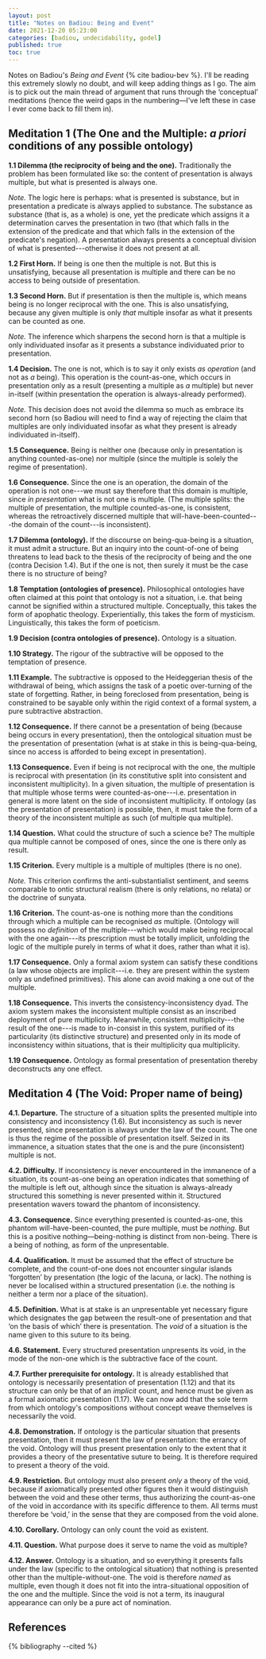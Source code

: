 ```yaml
---
layout: post
title: "Notes on Badiou: Being and Event"
date: 2021-12-20 05:23:00
categories: [badiou, undecidability, godel]
published: true
toc: true
---
```


Notes on Badiou's _Being and Event_ {% cite badiou-bev %}. I'll be reading this extremely slowly no doubt, and will keep adding things as I go. The aim is to pick out the main thread of argument that runs through the ‘conceptual’ meditations (hence the weird gaps in the numbering—I've left these in case I ever come back to fill them in).

<!--more-->

## Meditation 1 (The One and the Multiple: _a priori_ conditions of any possible ontology)

**1.1 Dilemma (the reciprocity of being and the one).** Traditionally the problem has been formulated like so: the content of presentation is always multiple, but what is presented is always one.

_Note._ The logic here is perhaps: what is presented is substance, but in presentation a predicate is always applied to substance. The substance as substance (that is, as a whole) is one, yet the predicate which assigns it a determination carves the presentation in two (that which falls in the extension of the predicate and that which falls in the extension of the predicate's negation). A presentation always presents a conceptual division of what is presented---otherwise it does not present at all.

**1.2 First Horn.** If being is one then the multiple is not. But this is unsatisfying, because all presentation is multiple and there can be no access to being outside of presentation.

**1.3 Second Horn.** But if presentation is then the multiple is, which means being is no longer reciprocal with the one. This is also unsatisfying, because any given multiple is only _that_ multiple insofar as what it presents can be counted as one.

_Note._ The inference which sharpens the second horn is that a multiple is only individuated insofar as it presents a substance individuated prior to presentation.

**1.4 Decision.** The one is not, which is to say it only exists _as operation_ (and not as _a_ being). This operation is the count-as-one, which occurs in presentation only as a result (presenting a multiple as _a_ multiple) but never in-itself (within presentation the operation is always-already performed).

_Note._ This decision does not avoid the dilemma so much as embrace its second horn (so Badiou will need to find a way of rejecting the claim that multiples are only individuated insofar as what they present is already individuated in-itself).

**1.5 Consequence.** Being is neither one (because only in presentation is anything counted-as-one) nor multiple (since the multiple is solely the regime of presentation).

**1.6 Consequence.** Since the one is an operation, the domain of the operation is not one---we must say therefore that this domain is multiple, since _in presentation_ what is not one is multiple. (The multiple splits: the multiple of presentation, the multiple counted-as-one, is consistent, whereas the retroactively discerned multiple that will-have-been-counted---the domain of the count---is inconsistent).

**1.7 Dilemma (ontology).** If the discourse on being-qua-being is a situation, it must admit a structure. But an inquiry into the count-of-one of being threatens to lead back to the thesis of the reciprocity of being and the one (contra Decision 1.4). But if the one is not, then surely it must be the case there is no structure of being?

**1.8 Temptation (ontologies of presence).** Philosophical ontologies have often claimed at this point that ontology is not a situation, i.e. that being cannot be signified within a structured multiple. Conceptually, this takes the form of apophatic theology. Experientially, this takes the form of mysticism. Linguistically, this takes the form of poeticism.

**1.9 Decision (contra ontologies of presence).** Ontology is a situation.

**1.10 Strategy.** The rigour of the subtractive will be opposed to the temptation of presence.

**1.11 Example.** The subtractive is opposed to the Heideggerian thesis of the withdrawal of being, which assigns the task of a poetic over-turning of the state of forgetting. Rather, in being foreclosed from presentation, being is constrained to be sayable only within the rigid context of a formal system, a pure subtractive abstraction.

**1.12 Consequence.** If there cannot be a presentation of being (because being occurs in every presentation), then the ontological situation must be the presentation of presentation (what is at stake in this is being-qua-being, since no access is afforded to being except in presentation).

**1.13 Consequence.** Even if being is not reciprocal with the one, the multiple is reciprocal with presentation (in its constitutive split into consistent and inconsistent multiplicity). In a given situation, the multiple of presentation is that multiple whose terms were counted-as-one---i.e. presentation in general is more latent on the side of inconsistent multiplicity. If ontology (as the presentation of presentation) is possible, then, it must take the form of a theory of the inconsistent multiple as such (of multiple qua multiple).

**1.14 Question.** What could the structure of such a science be? The multiple qua multiple cannot be composed of ones, since the one is there only as result.

**1.15 Criterion.** Every multiple is a multiple of multiples (there is no one).

_Note._ This criterion confirms the anti-substantialist sentiment, and seems comparable to ontic structural realism (there is only relations, no relata) or the doctrine of sunyata.

**1.16 Criterion.** The count-as-one is nothing more than the conditions through which a multiple can be recognised _as_ multiple. (Ontology will possess no _definition_ of the multiple---which would make being reciprocal with the one again---its prescription must be totally implicit, unfolding the logic of the multiple purely in terms of what it does, rather than what it is).

**1.17 Consequence.** Only a formal axiom system can satisfy these conditions (a law whose objects are implicit---i.e. they are present within the system only as undefined primitives). This alone can avoid making a one out of the multiple.

**1.18 Consequence.** This inverts the consistency-inconsistency dyad. The axiom system makes the inconsistent multiple consist as an inscribed deployment of pure multiplicity. Meanwhile, consistent multiplicity---the result of the one---is made to in-consist in this system, purified of its particularity (its distinctive structure) and presented only in its mode of inconsistency within situations, that is their multiplicity qua multiplicity.

**1.19 Consequence.** Ontology as formal presentation of presentation thereby deconstructs any one effect.

## Meditation 4 (The Void: Proper name of being)

**4.1. Departure.** The structure of a situation splits the presented multiple into consistency and inconsistency (1.6). But inconsistency as such is never presented, since presentation is always under the law of the count. The one is thus the regime of the possible of presentation itself. Seized in its immanence, a situation states that the one is and the pure (inconsistent) multiple is not.

**4.2. Difficulty.** If inconsistency is never encountered in the immanence of a situation, its count-as-one being an operation indicates that something of the multiple is left out, although since the situation is always-already structured this something is never presented within it. Structured presentation wavers toward the phantom of inconsistency.

**4.3. Consequence.** Since everything presented is counted-as-one, this phantom will-have-been-counted, the pure multiple, must be _nothing_. But this is a positive nothing—being-nothing is distinct from non-being. There is a being of nothing, as form of the unpresentable.

**4.4. Qualification.** It must be assumed that the effect of structure be complete, and the count-of-one does not encounter singular islands ‘forgotten’ by presentation (the logic of the lacuna, or lack). The nothing is never be localised within a structured presentation (i.e. the nothing is neither a term nor a place of the situation).

**4.5. Definition.** What is at stake is an unpresentable yet necessary figure which designates the gap between the result-one of presentation and that ‘on the basis of which’ there is presentation. The _void_ of a situation is the name given to this suture to its being.

**4.6. Statement.** Every structured presentation unpresents its void, in the mode of the non-one which is the subtractive face of the count.  

**4.7. Further prerequisite for ontology.** It is already established that ontology is necessarily presentation of presentation (1.12) and that its structure can only be that of an _implicit_ count, and hence must be given as a formal axiomatic presentation (1.17). We can now add that the sole term from which ontology's compositions without concept weave themselves is necessarily the void.

**4.8. Demonstration.** If ontology is the particular situation that presents presentation, then it must present the law of presentation: the errancy of the void. Ontology will thus present presentation only to the extent that it provides a theory of the presentative suture to being. It is therefore required to present a theory of the void.

**4.9. Restriction.** But ontology must also present _only_ a theory of the void, because if axiomatically presented other figures then it would distinguish between the void and these other terms, thus authorizing the count-as-one of the void in accordance with its specific difference to them. All terms must therefore be ‘void,’ in the sense that they are composed from the void alone.

**4.10. Corollary.** Ontology can only count the void as existent.

**4.11. Question.** What purpose does it serve to name the void as multiple?

**4.12. Answer.** Ontology is a situation, and so everything it presents falls under the law (specific to the ontological situation) that nothing is presented other than the multiple-without-one. The void is therefore _named_ as multiple, even though it does not fit into the intra-situational opposition of the one and the multiple. Since the void is not a term, its inaugural appearance can only be a pure act of nomination.









<!-- ## Glossary

**Presentation:** appearance.

**Count-as-one:** operation which gathers together a multiplicity as one.

**Situation:** presented multiple (alt: structured presentation).

**Structure:** a situation's operator of the count-as-one.

**Inconsistent multiplicity:** implicit domain of the count-as-one.

**Consistent multiplicity:** result of the count-as-one.

**Void:** The void of a situation is name given to the necessary gap between its result-as-one and the implicit domain of the count. -->


## References
{% bibliography --cited %}
